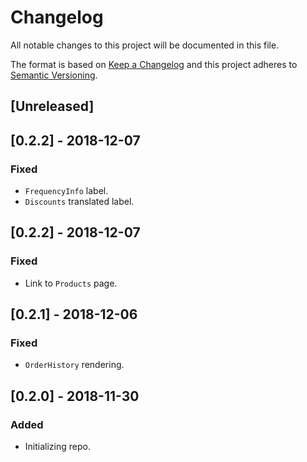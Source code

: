 # Changelog

All notable changes to this project will be documented in this file.

The format is based on [Keep a Changelog](http://keepachangelog.com/en/1.0.0/)
and this project adheres to [Semantic Versioning](http://semver.org/spec/v2.0.0.html).

## [Unreleased]
## [0.2.2] - 2018-12-07
### Fixed
- `FrequencyInfo` label.
- `Discounts` translated label.

## [0.2.2] - 2018-12-07
### Fixed
- Link to `Products` page.

## [0.2.1] - 2018-12-06
### Fixed
- `OrderHistory` rendering.  

## [0.2.0] - 2018-11-30

### Added

- Initializing repo.
